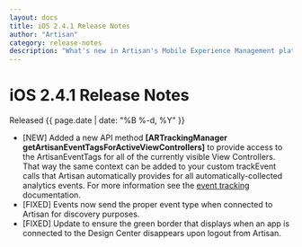 ```yaml
---
layout: docs
title: iOS 2.4.1 Release Notes
author: "Artisan"
category: release-notes
description: "What's new in Artisan's Mobile Experience Management platform."
---
```

# iOS 2.4.1 Release Notes

Released {{ page.date | date: "%B %-d, %Y" }}

* [NEW] Added a new API method **[ARTrackingManager getArtisanEventTagsForActiveViewControllers]** to provide access to the ArtisanEventTags for all of the currently visible View Controllers. That way the same context can be added to your custom trackEvent calls that Artisan automatically provides for all automatically-collected analytics events. For more information see the <a href="/dev/ios/event-tracking/#get-artisan-event-tags">event tracking</a> documentation.
* [FIXED] Events now send the proper event type when connected to Artisan for discovery purposes.
* [FIXED] Update to ensure the green border that displays when an app is connected to the Design Center disappears upon logout from Artisan.

